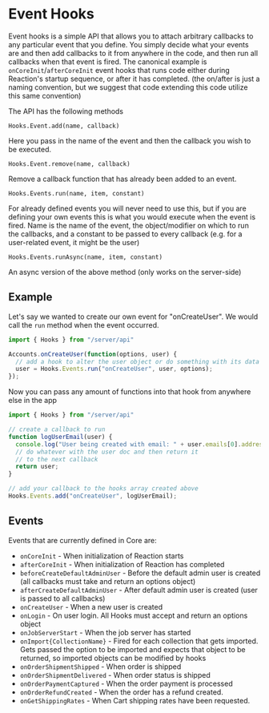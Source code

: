 # Event Hooks

Event hooks is a simple API that allows you to attach arbitrary callbacks to any particular event that you define. You simply
decide what your events are and then add callbacks to it from anywhere in the code, and then run all callbacks when that event
is fired. The canonical example is `onCoreInit`/`afterCoreInit` event hooks that runs code either during Reaction's
startup sequence, or after it has completed. (the on/after is just a naming convention, but we suggest that code extending
this code utilize this same convention)

The API has the following methods

`Hooks.Event.add(name, callback)`

Here you pass in the name of the event and then the callback you wish to be executed.

`Hooks.Event.remove(name, callback)`

Remove a callback function that has already been added to an event.

`Hooks.Events.run(name, item, constant)`

For already defined events you will never need to use this, but if you are defining your own events this is what you
would execute when the event is fired. Name is the name of the event, the object/modifier on which to run the callbacks,
and a constant to be passed to every callback (e.g. for a user-related event, it might be the user)

`Hooks.Events.runAsync(name, item, constant)`

An async version of the above method (only works on the server-side)

## Example

Let's say we wanted to create our own event for "onCreateUser". We would call the `run` method when the event occurred.

```js
import { Hooks } from "/server/api"

Accounts.onCreateUser(function(options, user) {
  // add a hook to alter the user object or do something with its data
  user = Hooks.Events.run("onCreateUser", user, options);
});
```

Now you can pass any amount of functions into that hook from anywhere else in the app

```js
import { Hooks } from "/server/api"

// create a callback to run
function logUserEmail(user) {
  console.log("User being created with email: " + user.emails[0].address);
  // do whatever with the user doc and then return it
  // to the next callback
  return user;
}

// add your callback to the hooks array created above
Hooks.Events.add("onCreateUser", logUserEmail);
```

## Events

Events that are currently defined in Core are:

-   `onCoreInit` - When initialization of Reaction starts
-   `afterCoreInit` - When initialization of Reaction has completed
-   `beforeCreateDefaultAdminUser` - Before the default admin user is created (all callbacks must take and return an options object)
-   `afterCreateDefaultAdminUser` - After default admin user is created (user is passed to all callbacks)
-   `onCreateUser` - When a new user is created
-   `onLogin` - On user login. All Hooks must accept and return an options object
-   `onJobServerStart` - When the job server has started
-   `onImport{CollectionName}` - Fired for each collection that gets imported. Gets passed the option to be imported and expects that object to be returned, so imported objects can be modified by hooks
-   `onOrderShipmentShipped` - When order is shipped
-   `onOrderShipmentDelivered` - When order status is shipped
-   `onOrderPaymentCaptured` - When the order payment is processed
-   `onOrderRefundCreated` - When the order has a refund created.
-   `onGetShippingRates` - When Cart shipping rates have been requested.

